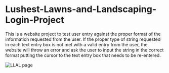 # Lushest-Lawns-and-Landscaping-Login-Project

This is a website project to test user entry against the proper format of the information requested from the user. If the proper type of string requested in each text entry box is not met with a valid entry from the user, the website will throw an error and ask the user to input the string in the correct format putting the cursor to the text entry box that needs to be re-entered.

![LLAL page](https://github.com/ashkq/Lushest-Lawns-and-Landscaping-Login-Project/assets/137235427/e7735312-cf47-4b49-949f-00ff449625d5)
